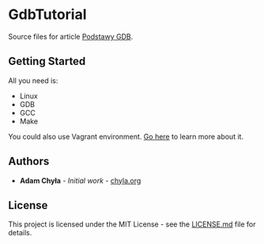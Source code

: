 # GdbTutorial

Source files for article [Podstawy GDB](https://chyla.org/blog/Podstawy_GDB/).


## Getting Started

All you need is:

* Linux
* GDB
* GCC
* Make

You could also use Vagrant environment. [Go here](https://www.vagrantup.com/intro/index.html) to learn more about it.


## Authors

* **Adam Chyła** - *Initial work* - [chyla.org](https://chyla.org/blog/)


## License

This project is licensed under the MIT License - see the [LICENSE.md](LICENSE.md) file for details.

